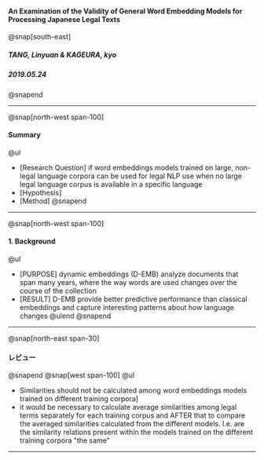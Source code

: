 #### An Examination of the Validity of General Word Embedding Models for Processing Japanese Legal Texts
@snap[south-east]
##### TANG, Linyuan & KAGEURA, kyo
##### 2019.05.24
@snapend
<!-- page main -->
---
@snap[north-west span-100]
#### Summary
@ul[](false)
- [Research Question] if word embeddings models trained on large, non-legal language corpora can be used for legal NLP use when no large legal language corpus is available in a specific language
- [Hypothesis]
- [Method]
@snapend
---
@snap[north-west span-100]
#### 1. Background
@ul[](false)
- [PURPOSE] dynamic embeddings (D-EMB) analyze documents that span many years, where the way words are used changes over the course of the collection
- [RESULT] D-EMB provide better predictive performance than classical embeddings and capture interesting patterns about how language changes
@ulend
@snapend
---
@snap[north-east span-30]
#### レビュー
@snapend
@snap[west span-100]
@ul[](false)
- Similarities should not be calculated among word embeddings models trained on different training corpora]
- it would be necessary to calculate average similarities among legal terms separately for each training corpus and AFTER that to compare the averaged similarities calculated from the different models. I.e. are the similarity relations present within the models trained on the different training corpora "the same"
---
